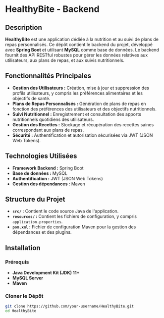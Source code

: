 # HealthyBite - Backend

## Description

**HealthyBite** est une application dédiée à la nutrition et au suivi de plans de repas personnalisés. Ce dépôt contient le backend du projet, développé avec **Spring Boot** et utilisant **MySQL** comme base de données. Le backend fournit des API RESTful robustes pour gérer les données relatives aux utilisateurs, aux plans de repas, et aux suivis nutritionnels.

## Fonctionnalités Principales

- **Gestion des Utilisateurs :** Création, mise à jour et suppression des profils utilisateurs, y compris les préférences alimentaires et les objectifs de santé.
- **Plans de Repas Personnalisés :** Génération de plans de repas en fonction des préférences des utilisateurs et des objectifs nutritionnels.
- **Suivi Nutritionnel :** Enregistrement et consultation des apports nutritionnels quotidiens des utilisateurs.
- **Gestion des Recettes :** Stockage et récupération des recettes saines correspondant aux plans de repas.
- **Sécurité :** Authentification et autorisation sécurisées via JWT (JSON Web Tokens).

## Technologies Utilisées

- **Framework Backend :** Spring Boot
- **Base de données :** MySQL
- **Authentification :** JWT (JSON Web Tokens)
- **Gestion des dépendances :** Maven

## Structure du Projet

- **`src/` :** Contient le code source Java de l'application.
- **`resources/` :** Contient les fichiers de configuration, y compris `application.properties`.
- **`pom.xml` :** Fichier de configuration Maven pour la gestion des dépendances et des plugins.

## Installation

### Prérequis

- **Java Development Kit (JDK) 11+**
- **MySQL Server**
- **Maven**

### Cloner le Dépôt

```bash
git clone https://github.com/your-username/HealthyBite.git
cd HealthyBite
